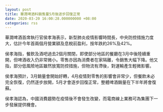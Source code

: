 ```yaml
---
layout: post
title: 華潤啤酒料銷售量5月後逐步回復正常
date: 2020-03-20 16:00:28.000000000 +08:00
categories: rss
---
```


華潤啤酒首席執行官侯孝海表示，新型肺炎疫情影響時間長，中央防控措施力度大，估計今年首兩個月營業額及息稅前盈利，按年跌約26%及42%。

侯孝海指，餐飲及酒吧過去2個月關閉，即使部分地區的餐廳在3月中後陸續重開，但啤酒收入仍非常微小。零售亦因為消費者在家隔離，令銷售大幅下降。他又指，部分低風險地區雖然放寬防控措施，但物流有滯後，對運輸產生輕微影響。

侯孝海預計，3月銷量會開始好轉，4月疫情對零售的影響會非常少，但餐飲未必完全恢復，仍然逐步放開，5月才會逐步回復正常，整體啤酒銷量在下半年將會復蘇。

侯孝海認為，中國消費趨勢在疫情後不會發生改變，而電商線上業務可為集團下一步發展提供機會。
